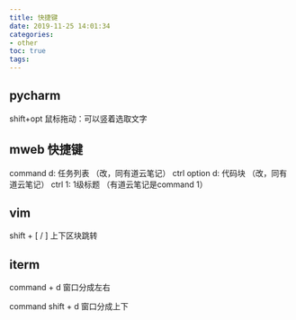 ```yaml
---
title: 快捷键
date: 2019-11-25 14:01:34
categories:
- other
toc: true
tags:
---
```

## pycharm

shift+opt 鼠标拖动：可以竖着选取文字



## mweb 快捷键

command d: 任务列表 （改，同有道云笔记）
ctrl option d: 代码块 （改，同有道云笔记）
ctrl 1: 1级标题 （有道云笔记是command 1）



## vim

shift + [ / ]  上下区块跳转



## iterm

command + d  窗口分成左右

command shift  + d 窗口分成上下

















